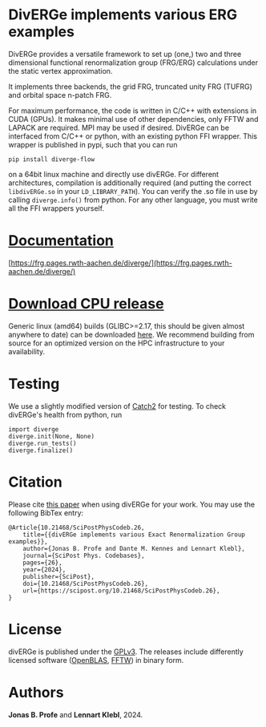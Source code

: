 # DivERGe implements various ERG examples
DivERGe provides a versatile framework to set up (one,) two and three
dimensional functional renormalization group (FRG/ERG) calculations under the
static vertex approximation.

It implements three backends, the grid FRG, truncated unity FRG (TUFRG) and
orbital space n-patch FRG.

For maximum performance, the code is written in C/C++ with extensions in CUDA
(GPUs). It makes minimal use of other dependencies, only FFTW and LAPACK are
required. MPI may be used if desired. DivERGe can be interfaced from C/C++ or
python, with an existing python FFI wrapper. This wrapper is published in pypi,
such that you can run
```
pip install diverge-flow
```
on a 64bit linux machine and directly use divERGe. For different architectures,
compilation is additionally required (and putting the correct
```libdivERGe.so``` in your ```LD_LIBRARY_PATH```). You can verify the .so file
in use by calling ```diverge.info()``` from python. For any other language, you
must write all the FFI wrappers yourself.

# [Documentation](https://frg.pages.rwth-aachen.de/diverge/)
[https://frg.pages.rwth-aachen.de/diverge/](https://frg.pages.rwth-aachen.de/diverge/)

# [Download CPU release](https://git.rwth-aachen.de/frg/diverge/-/raw/master/public/releases/v0.4/divERGe.tar.gz)
Generic linux (amd64) builds (GLIBC>=2.17, this should be given almost anywhere
to date) can be downloaded
[here](https://git.rwth-aachen.de/frg/diverge/-/tree/master/public/releases). We
recommend building from source for an optimized version on the HPC
infrastructure to your availability.

# Testing
We use a slightly modified version of
[Catch2](https://github.com/catchorg/Catch2) for testing. To check divERGe's
health from python, run
```
import diverge
diverge.init(None, None)
diverge.run_tests()
diverge.finalize()
```

# Citation
Please cite [this paper](https://doi.org/10.21468/SciPostPhysCodeb.26) when
using divERGe for your work. You may use the following BibTex entry:
```
@Article{10.21468/SciPostPhysCodeb.26,
	title={{divERGe implements various Exact Renormalization Group examples}},
	author={Jonas B. Profe and Dante M. Kennes and Lennart Klebl},
	journal={SciPost Phys. Codebases},
	pages={26},
	year={2024},
	publisher={SciPost},
	doi={10.21468/SciPostPhysCodeb.26},
	url={https://scipost.org/10.21468/SciPostPhysCodeb.26},
}
```

# License
divERGe is published under the
[GPLv3](https://www.gnu.org/licenses/gpl-3.0.html). The releases include
differently licensed software ([OpenBLAS](https://www.openblas.net/),
[FFTW](https://www.fftw.org/)) in binary form.
<!-- non-free parts ([CUDA](https://developer.nvidia.com/cuda-toolkit)) and -->

# Authors
**Jonas B. Profe** and **Lennart Klebl**, 2024.
